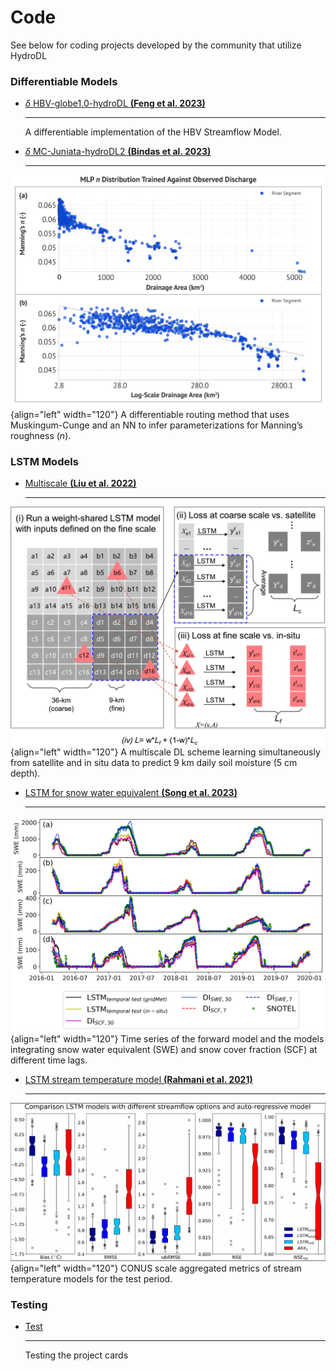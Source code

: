 # Code 

See below for coding projects developed by the community that utilize HydroDL

### Differentiable Models

<div class="result" markdown>
  <div class="grid cards" markdown>

-   [$\delta$ HBV-globe1.0-hydroDL __(Feng et al. 2023)__][feng_2023.md]

    ---

    A differentiable implementation of the HBV Streamflow Model.


  </div>
</div>

<div class="result" markdown>
  <div class="grid cards" markdown>

-   [$\delta$ MC-Juniata-hydroDL2 __(Bindas et al. 2023)__][bindas_2023.md]

    ---
![Manning's n recovery against USGS Data](../assets/project-figures/bindas_2023.png){align="left" width="120"}
A differentiable routing method that uses Muskingum-Cunge and an NN to infer parameterizations for Manning’s roughness (_n_). 


  </div>
</div>

### LSTM Models

<div class="result" markdown>
  <div class="grid cards" markdown>

-   [Multiscale __(Liu et al. 2022)__][liu_2022.md]

    --- 
![A multiscale DL scheme](../assets/project-figures/liu_2022.jpg){align="left" width="120"}
A multiscale DL scheme learning simultaneously from satellite and in situ data to predict 9 km daily soil moisture (5 cm depth). 

  </div>
</div>

<div class="result" markdown>
  <div class="grid cards" markdown>

-   [LSTM for snow water equivalent __(Song et al. 2023)__][Song_SWE_2023.md]
   
    ---
![A multiscale DL scheme](../assets/project-figures/Song_2023_SWE.png){align="left" width="120"}
Time series of the forward model and the models integrating snow water equivalent (SWE) and snow cover fraction (SCF) at different time lags. 

  </div>
</div>

<div class="result" markdown>
  <div class="grid cards" markdown>

-   [LSTM stream temperature model __(Rahmani et al. 2021)__][Rahmani_et_al_2021.md]

    ---
![Performance of models with observed streamflow, simulated streamflow, no streamflow data, and a locally fitted auto-regressive model](../assets/project-figures/Rahmani_et_al_2021.PNG){align="left" width="120"}
CONUS scale aggregated metrics of stream temperature models for the test period. 


  </div>
</div>

### Testing

<div class="result" markdown>
  <div class="grid cards" markdown>

-   [Test][test.md]

    ---

    Testing the project cards
  </div>
</div>

  [feng_2023.md]: ../codes/feng_2023.md
  [bindas_2023.md]: ../codes/bindas_2023.md
  [liu_2022.md]: ../codes/liu_2022.md
  [Song_SWE_2023.md]: ../codes/Song_SWE_2023.md
  [Rahmani_et_al_2021.md]: ../codes/Rahmani_et_al_2021.md
  [Aboelyazeed_et_al_2023.md]: ../codes/Aboelyazeed_2023.md
  [test.md]: ../codes/test.md
